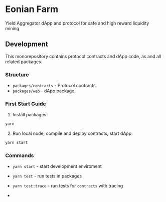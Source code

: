 # Eonian Farm

Yield Aggregator dApp and protocol for safe and high reward liquidity mining

## Development

This monorepository contains protocol contracts and dApp code, as and all related packages.

### Structure

* `packages/contracts` - Protocol contracts.
* `packages/web` - dApp package.

### First Start Guide

1) Install packages:

```bash
yarn
```

2) Run local node, compile and deploy contracts, start dApp:

```bash
yarn start
```

### Commands

* `yarn start` - start development enviroment
* `yarn test` - run tests in packages
* `yarn test:trace` - run tests for `contracts` with tracing

*

